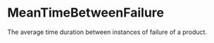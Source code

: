 MeanTimeBetweenFailure
======================

The average time duration between instances of failure of a product.
